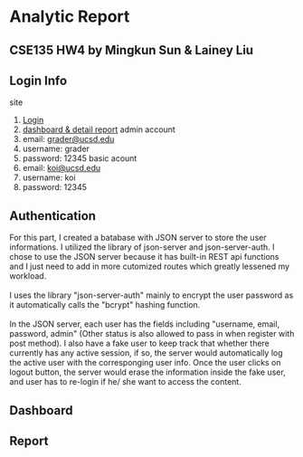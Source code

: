 # Analytic Report

## CSE135 HW4 by Mingkun Sun & Lainey Liu

## Login Info
site
1. [Login](http://reporting.koimango.com/login)
2. [dashboard & detail report](http://reporting.koimango.com)
admin account
1. email: grader@ucsd.edu
2. username: grader
3. password: 12345
basic acount
1. email: koi@ucsd.edu
2. username: koi
3. password: 12345

## Authentication
For this part, I created a batabase with JSON server to store the user informations. I utilized the library of json-server and json-server-auth. I chose to use the JSON server because it has built-in REST api functions and I just need to add in more cutomized routes which greatly lessened my workload. <br>
<br>
I uses the library "json-server-auth" mainly to encrypt the user password as it automatically calls the "bcrypt" hashing function. <br>
<br>
In the JSON server, each user has the fields including "username, email, password, admin" (Other status is also allowed to pass in when register with post method). I also have a fake user to keep track that whether there currently has any active session, if so, the server would automatically log the active user with the corresponging user info. Once the user clicks on logout button, the server would erase the information inside the fake user, and user has to re-login if he/ she want to access the content.
## Dashboard

## Report
